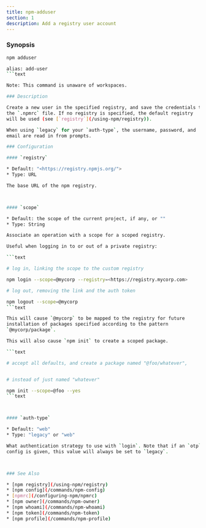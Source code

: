 ```yaml
---
title: npm-adduser
section: 1
description: Add a registry user account
---
```


### Synopsis

```bash
npm adduser

alias: add-user
```text

Note: This command is unaware of workspaces.

### Description

Create a new user in the specified registry, and save the credentials to
the `.npmrc` file. If no registry is specified, the default registry
will be used (see [`registry`](/using-npm/registry)).

When using `legacy` for your `auth-type`, the username, password, and
email are read in from prompts.

### Configuration

#### `registry`

* Default: "<https://registry.npmjs.org/">
* Type: URL

The base URL of the npm registry.



#### `scope`

* Default: the scope of the current project, if any, or ""
* Type: String

Associate an operation with a scope for a scoped registry.

Useful when logging in to or out of a private registry:

```text

# log in, linking the scope to the custom registry

npm login --scope=@mycorp --registry=<https://registry.mycorp.com>

# log out, removing the link and the auth token

npm logout --scope=@mycorp
```text

This will cause `@mycorp` to be mapped to the registry for future
installation of packages specified according to the pattern
`@mycorp/package`.

This will also cause `npm init` to create a scoped package.

```text

# accept all defaults, and create a package named "@foo/whatever",


# instead of just named "whatever"

npm init --scope=@foo --yes
```text



#### `auth-type`

* Default: "web"
* Type: "legacy" or "web"

What authentication strategy to use with `login`. Note that if an `otp`
config is given, this value will always be set to `legacy`.



### See Also

* [npm registry](/using-npm/registry)
* [npm config](/commands/npm-config)
* [npmrc](/configuring-npm/npmrc)
* [npm owner](/commands/npm-owner)
* [npm whoami](/commands/npm-whoami)
* [npm token](/commands/npm-token)
* [npm profile](/commands/npm-profile)
